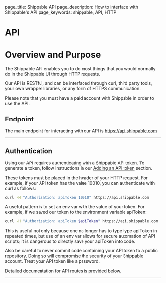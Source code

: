 page_title: Shippable API
page_description: How to interface with Shippable's API
page_keywords: shippable, API, HTTP

# API
# Overview and Purpose

The Shippable API enables you to do most things that you would normally do in the Shippable UI through HTTP requests.

Our API is RESTful, and can be interfaced through curl, third party tools, your own wrapper libraries, or any form of HTTPS communication.

Please note that you must have a paid account with Shippable in order to use the API.

## Endpoint

The main endpoint for interacting with our API is
<https://api.shippable.com>

---

## Authentication

Using our API requires authenticating with a Shippable API token. To generate a token, follow instructions in our [Adding an API token](/navigatingUI/accountSettings/api/) section.

These tokens must be placed in the header of your HTTP request. For example, if your API token has the value 10010, you can authenticate with curl as follows:

```bash
curl -H "Authorization: apiToken 10010" https://api.shippable.com
```

A useful pattern is to set an env var with the value of your token. For example, if we saved our token to the environment variable apiToken:

```bash
curl -H "Authorization: apiToken $apiToken" https://api.shippable.com
```

This is useful not only because one no longer has to type type apiToken in repeated times, but use of an env var allows for secure automation of API scripts; it is dangerous to directly save your apiToken into code.

Also be careful to never commit code containing your API token to a public repository. Doing so will compromise the security of your Shippable account. Treat your API token like a password.

Detailed documentation for API routes is provided below.

---
